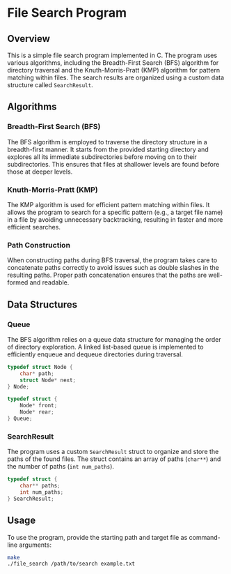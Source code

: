 # File Search Program

## Overview

This is a simple file search program implemented in C. The program uses various algorithms, including the Breadth-First Search (BFS) algorithm for directory traversal and the Knuth-Morris-Pratt (KMP) algorithm for pattern matching within files. The search results are organized using a custom data structure called `SearchResult`.

## Algorithms

### Breadth-First Search (BFS)

The BFS algorithm is employed to traverse the directory structure in a breadth-first manner. It starts from the provided starting directory and explores all its immediate subdirectories before moving on to their subdirectories. This ensures that files at shallower levels are found before those at deeper levels.

### Knuth-Morris-Pratt (KMP)

The KMP algorithm is used for efficient pattern matching within files. It allows the program to search for a specific pattern (e.g., a target file name) in a file by avoiding unnecessary backtracking, resulting in faster and more efficient searches.

### Path Construction

When constructing paths during BFS traversal, the program takes care to concatenate paths correctly to avoid issues such as double slashes in the resulting paths. Proper path concatenation ensures that the paths are well-formed and readable.

## Data Structures

### Queue

The BFS algorithm relies on a queue data structure for managing the order of directory exploration. A linked list-based queue is implemented to efficiently enqueue and dequeue directories during traversal.

```c
typedef struct Node {
    char* path;
    struct Node* next;
} Node;

typedef struct {
    Node* front;
    Node* rear;
} Queue;
```

### SearchResult

The program uses a custom `SearchResult` struct to organize and store the paths of the found files. The struct contains an array of paths (`char**`) and the number of paths (`int num_paths`).

```c
typedef struct {
    char** paths;
    int num_paths;
} SearchResult;
```

## Usage

To use the program, provide the starting path and target file as command-line arguments:

```bash
make
./file_search /path/to/search example.txt
```
